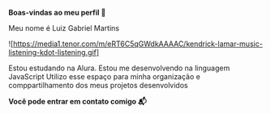 **Boas-vindas ao meu perfil 🖤**

Meu nome é Luiz Gabriel Martins

![https://media1.tenor.com/m/eRT6C5qGWdkAAAAC/kendrick-lamar-music-listening-kdot-listening.gif]

Estou estudando na Alura.
Estou me desenvolvendo na linguagem JavaScript
Utilizo esse espaço para minha organização e comppartilhamento dos meus projetos desenvolvidos

**Você pode entrar em contato comigo 📬**
